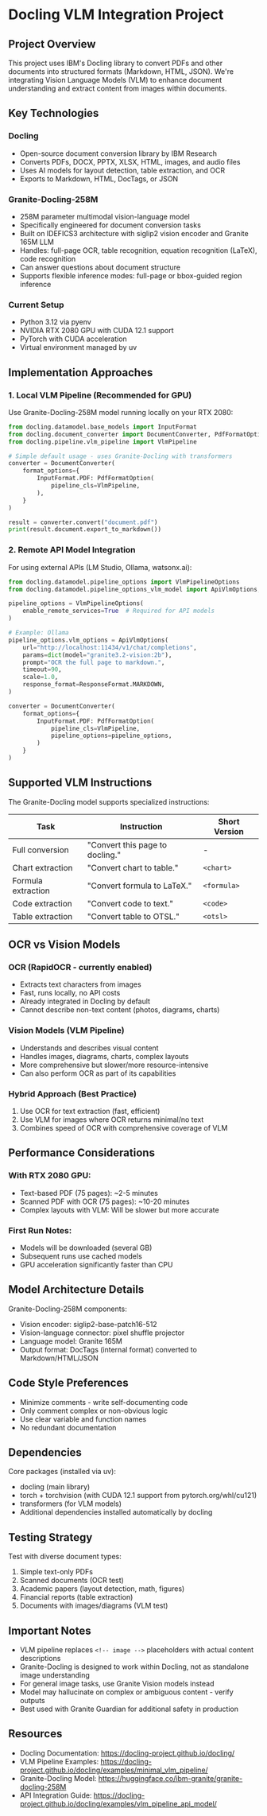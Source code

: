 # Docling VLM Integration Project

## Project Overview

This project uses IBM's Docling library to convert PDFs and other documents into structured formats (Markdown, HTML, JSON). We're integrating Vision Language Models (VLM) to enhance document understanding and extract content from images within documents.

## Key Technologies

### Docling
- Open-source document conversion library by IBM Research
- Converts PDFs, DOCX, PPTX, XLSX, HTML, images, and audio files
- Uses AI models for layout detection, table extraction, and OCR
- Exports to Markdown, HTML, DocTags, or JSON

### Granite-Docling-258M
- 258M parameter multimodal vision-language model
- Specifically engineered for document conversion tasks
- Built on IDEFICS3 architecture with siglip2 vision encoder and Granite 165M LLM
- Handles: full-page OCR, table recognition, equation recognition (LaTeX), code recognition
- Can answer questions about document structure
- Supports flexible inference modes: full-page or bbox-guided region inference

### Current Setup
- Python 3.12 via pyenv
- NVIDIA RTX 2080 GPU with CUDA 12.1 support
- PyTorch with CUDA acceleration
- Virtual environment managed by uv

## Implementation Approaches

### 1. Local VLM Pipeline (Recommended for GPU)

Use Granite-Docling-258M model running locally on your RTX 2080:

```python
from docling.datamodel.base_models import InputFormat
from docling.document_converter import DocumentConverter, PdfFormatOption
from docling.pipeline.vlm_pipeline import VlmPipeline

# Simple default usage - uses Granite-Docling with transformers
converter = DocumentConverter(
    format_options={
        InputFormat.PDF: PdfFormatOption(
            pipeline_cls=VlmPipeline,
        ),
    }
)

result = converter.convert("document.pdf")
print(result.document.export_to_markdown())
```

### 2. Remote API Model Integration

For using external APIs (LM Studio, Ollama, watsonx.ai):

```python
from docling.datamodel.pipeline_options import VlmPipelineOptions
from docling.datamodel.pipeline_options_vlm_model import ApiVlmOptions, ResponseFormat

pipeline_options = VlmPipelineOptions(
    enable_remote_services=True  # Required for API models
)

# Example: Ollama
pipeline_options.vlm_options = ApiVlmOptions(
    url="http://localhost:11434/v1/chat/completions",
    params=dict(model="granite3.2-vision:2b"),
    prompt="OCR the full page to markdown.",
    timeout=90,
    scale=1.0,
    response_format=ResponseFormat.MARKDOWN,
)

converter = DocumentConverter(
    format_options={
        InputFormat.PDF: PdfFormatOption(
            pipeline_cls=VlmPipeline,
            pipeline_options=pipeline_options,
        )
    }
)
```

## Supported VLM Instructions

The Granite-Docling model supports specialized instructions:

| Task | Instruction | Short Version |
|------|-------------|---------------|
| Full conversion | "Convert this page to docling." | - |
| Chart extraction | "Convert chart to table." | `<chart>` |
| Formula extraction | "Convert formula to LaTeX." | `<formula>` |
| Code extraction | "Convert code to text." | `<code>` |
| Table extraction | "Convert table to OTSL." | `<otsl>` |

## OCR vs Vision Models

### OCR (RapidOCR - currently enabled)
- Extracts text characters from images
- Fast, runs locally, no API costs
- Already integrated in Docling by default
- Cannot describe non-text content (photos, diagrams, charts)

### Vision Models (VLM Pipeline)
- Understands and describes visual content
- Handles images, diagrams, charts, complex layouts
- More comprehensive but slower/more resource-intensive
- Can also perform OCR as part of its capabilities

### Hybrid Approach (Best Practice)
1. Use OCR for text extraction (fast, efficient)
2. Use VLM for images where OCR returns minimal/no text
3. Combines speed of OCR with comprehensive coverage of VLM

## Performance Considerations

### With RTX 2080 GPU:
- Text-based PDF (75 pages): ~2-5 minutes
- Scanned PDF with OCR (75 pages): ~10-20 minutes
- Complex layouts with VLM: Will be slower but more accurate

### First Run Notes:
- Models will be downloaded (several GB)
- Subsequent runs use cached models
- GPU acceleration significantly faster than CPU

## Model Architecture Details

Granite-Docling-258M components:
- Vision encoder: siglip2-base-patch16-512
- Vision-language connector: pixel shuffle projector
- Language model: Granite 165M
- Output format: DocTags (internal format) converted to Markdown/HTML/JSON

## Code Style Preferences

- Minimize comments - write self-documenting code
- Only comment complex or non-obvious logic
- Use clear variable and function names
- No redundant documentation

## Dependencies

Core packages (installed via uv):
- docling (main library)
- torch + torchvision (with CUDA 12.1 support from pytorch.org/whl/cu121)
- transformers (for VLM models)
- Additional dependencies installed automatically by docling

## Testing Strategy

Test with diverse document types:
1. Simple text-only PDFs
2. Scanned documents (OCR test)
3. Academic papers (layout detection, math, figures)
4. Financial reports (table extraction)
5. Documents with images/diagrams (VLM test)

## Important Notes

- VLM pipeline replaces `<!-- image -->` placeholders with actual content descriptions
- Granite-Docling is designed to work within Docling, not as standalone image understanding
- For general image tasks, use Granite Vision models instead
- Model may hallucinate on complex or ambiguous content - verify outputs
- Best used with Granite Guardian for additional safety in production

## Resources

- Docling Documentation: https://docling-project.github.io/docling/
- VLM Pipeline Examples: https://docling-project.github.io/docling/examples/minimal_vlm_pipeline/
- Granite-Docling Model: https://huggingface.co/ibm-granite/granite-docling-258M
- API Integration Guide: https://docling-project.github.io/docling/examples/vlm_pipeline_api_model/
